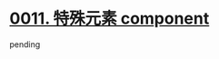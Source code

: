# [0011. 特殊元素 component](https://github.com/Tdahuyou/vue/tree/main/0011.%20%E7%89%B9%E6%AE%8A%E5%85%83%E7%B4%A0%20component)

pending
